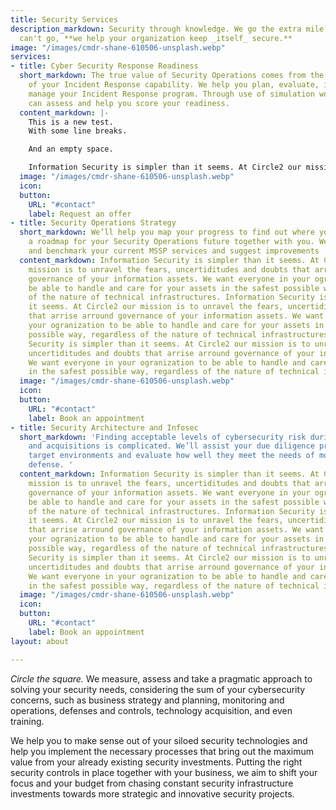 ```yaml
---
title: Security Services
description_markdown: Security through knowledge. We go the extra mile that your tools
  can't go, **we help your organization keep _itself_ secure.**
image: "/images/cmdr-shane-610506-unsplash.webp"
services:
- title: Cyber Security Response Readiness
  short_markdown: The true value of Security Operations comes from the effectiveness
    of your Incident Response capability. We help you plan, evaluate, improve and
    manage your Incident Response program. Through use of simulation workshops we
    can assess and help you score your readiness.
  content_markdown: |-
    This is a new test.
    With some line breaks.

    And an empty space.

    Information Security is simpler than it seems. At Circle2 our mission is to unravel the fears, uncertiditudes and doubts that arrise arround governance of your information assets. We want everyone in your ogranization to be able to handle and care for your assets in the safest possible way, regardless of the nature of technical infrastructures. Information Security is simpler than it seems. At Circle2 our mission is to unravel the fears, uncertiditudes and doubts that arrise arround governance of your information assets. We want everyone in your ogranization to be able to handle and care for your assets in the safest possible way, regardless of the nature of technical infrastructures. Information Security is simpler than it seems. At Circle2 our mission is to unravel the fears, uncertiditudes and doubts that arrise arround governance of your information assets. We want everyone in your ogranization to be able to handle and care for your assets in the safest possible way, regardless of the nature of technical infrastructures.
  image: "/images/cmdr-shane-610506-unsplash.webp"
  icon: 
  button:
    URL: "#contact"
    label: Request an offer
- title: Security Operations Strategy
  short_markdown: We’ll help you map your progress to find out where you are and build
    a roadmap for your Security Operations future together with you. We can also assess
    and benchmark your current MSSP services and suggest improvements
  content_markdown: Information Security is simpler than it seems. At Circle2 our
    mission is to unravel the fears, uncertiditudes and doubts that arrise arround
    governance of your information assets. We want everyone in your ogranization to
    be able to handle and care for your assets in the safest possible way, regardless
    of the nature of technical infrastructures. Information Security is simpler than
    it seems. At Circle2 our mission is to unravel the fears, uncertiditudes and doubts
    that arrise arround governance of your information assets. We want everyone in
    your ogranization to be able to handle and care for your assets in the safest
    possible way, regardless of the nature of technical infrastructures. Information
    Security is simpler than it seems. At Circle2 our mission is to unravel the fears,
    uncertiditudes and doubts that arrise arround governance of your information assets.
    We want everyone in your ogranization to be able to handle and care for your assets
    in the safest possible way, regardless of the nature of technical infrastructures.
  image: "/images/cmdr-shane-610506-unsplash.webp"
  icon: 
  button:
    URL: "#contact"
    label: Book an appointment
- title: Security Architecture and Infosec
  short_markdown: 'Finding acceptable levels of cybersecurity risk during mergers
    and acquisitions is complicated. We’ll assist your due diligence process by assessing
    target environments and evaluate how well they meet the needs of modern cybersecurity
    defense. '
  content_markdown: Information Security is simpler than it seems. At Circle2 our
    mission is to unravel the fears, uncertiditudes and doubts that arrise arround
    governance of your information assets. We want everyone in your ogranization to
    be able to handle and care for your assets in the safest possible way, regardless
    of the nature of technical infrastructures. Information Security is simpler than
    it seems. At Circle2 our mission is to unravel the fears, uncertiditudes and doubts
    that arrise arround governance of your information assets. We want everyone in
    your ogranization to be able to handle and care for your assets in the safest
    possible way, regardless of the nature of technical infrastructures. Information
    Security is simpler than it seems. At Circle2 our mission is to unravel the fears,
    uncertiditudes and doubts that arrise arround governance of your information assets.
    We want everyone in your ogranization to be able to handle and care for your assets
    in the safest possible way, regardless of the nature of technical infrastructures.
  image: "/images/cmdr-shane-610506-unsplash.webp"
  icon: 
  button:
    URL: "#contact"
    label: Book an appointment
layout: about

---
```

_Circle the square._ We measure, assess and take a pragmatic approach to solving your security needs, considering the sum of your cybersecurity concerns, such as business strategy and planning, monitoring and operations, defenses and controls, technology acquisition, and even training.

We help you to make sense out of your siloed security technologies and help you implement the necessary processes that bring out the maximum value from your already existing security investments. Putting the right security controls in place together with your business, we aim to shift your focus and your budget from chasing constant security infrastructure investments towards more strategic and innovative security projects.